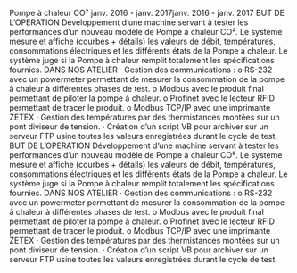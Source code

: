 Pompe à chaleur CO²
janv. 2016 - janv. 2017janv. 2016 - janv. 2017
BUT DE L’OPERATION
Développement d’une machine servant à tester les performances d’un nouveau modèle de Pompe à chaleur CO². Le système mesure et affiche (courbes + détails) les valeurs de débit, températures, consommations électriques et les différents états de la Pompe a chaleur. Le système juge si la Pompe à chaleur remplit totalement les spécifications fournies.
DANS NOS ATELIER
· Gestion des communications :
o RS-232 avec un powermeter permettant de mesurer la consommation de la pompe à chaleur à différentes phases de test.
o Modbus avec le produit final permettant de piloter la pompe à chaleur.
o Profinet avec le lecteur RFID permettant de tracer le produit.
o Modbus TCP/IP avec une imprimante ZETEX
· Gestion des températures par des thermistances montées sur un pont diviseur de tension.
· Création d’un script VB pour archiver sur un serveur FTP usine toutes les valeurs enregistrées durant le cycle de test.
BUT DE L’OPERATION Développement d’une machine servant à tester les performances d’un nouveau modèle de Pompe à chaleur CO². Le système mesure et affiche (courbes + détails) les valeurs de débit, températures, consommations électriques et les différents états de la Pompe a chaleur. Le système juge si la Pompe à chaleur remplit totalement les spécifications fournies. DANS NOS ATELIER · Gestion des communications : o RS-232 avec un powermeter permettant de mesurer la consommation de la pompe à chaleur à différentes phases de test. o Modbus avec le produit final permettant de piloter la pompe à chaleur. o Profinet avec le lecteur RFID permettant de tracer le produit. o Modbus TCP/IP avec une imprimante ZETEX · Gestion des températures par des thermistances montées sur un pont diviseur de tension. · Création d’un script VB pour archiver sur un serveur FTP usine toutes les valeurs enregistrées durant le cycle de test.
